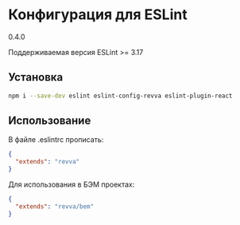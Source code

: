 # **Конфигурация для ESLint**

0.4.0

Поддерживаемая версия ESLint >= 3.17

## **Установка**

```bash
npm i --save-dev eslint eslint-config-revva eslint-plugin-react
```

## **Использование**

В файле .eslintrc прописать:

```json
{
  "extends": "revva"
}
```

Для использования в БЭМ проектах:

```json
{
  "extends": "revva/bem"
}
```
